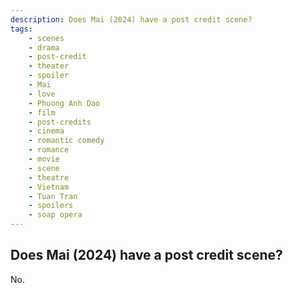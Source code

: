 ```yaml
---
description: Does Mai (2024) have a post credit scene?
tags: 
    - scenes
    - drama
    - post-credit
    - theater
    - spoiler
    - Mai
    - love
    - Phuong Anh Dao
    - film
    - post-credits
    - cinema
    - romantic comedy
    - romance
    - movie
    - scene
    - theatre
    - Vietnam
    - Tuan Tran
    - spoilers
    - soap opera
---
```


## Does Mai (2024) have a post credit scene?

No.
